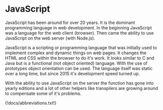 # JavaScript

JavaScript has been around for over 20 years. It is the dominant programming language in web development. In the beginning JavaScript was a language for the web client (browser). Then came the ability to use JavaScript on the web server (with Node.js).

JavaScript is a scripting or programming language that was initially used to implement complex and dynamic things on web pages. It changes the HTML and CSS within the browser to do it's work.
It looks similar to C and Java but is a functional (not object oriented) language. With the use of prototypes object orientation can be used. The language itself was static over a long time, but since 2015 it's development speed turned up.

With the ability to use JavaScript on the server the function has gone into yearly editions and a lot of other helpers like transpilers are growing around to compensate some of it's problems.


{!docs/abbreviations.txt!}

